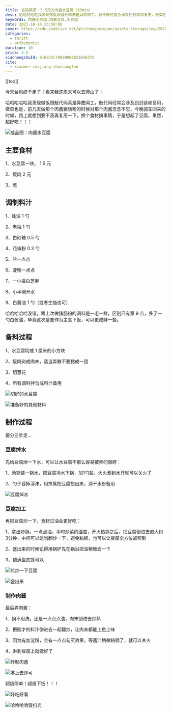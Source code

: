 ```yaml
---
title: 省钱菜谱：3.5元的肉酱水豆腐（10min）
desc: 哈哈哈哈哈我发现做饭跟敲代码真是异曲同工，敲代码经常会涉及到封装和复用，做菜也是，前几天做那个肉酱猪肠粉的时候对那个肉酱念念不忘，今晚骑车回来的时候，路上就想到要不我再复用一下，换个食材搞事情，于是想起了豆腐，果然，超好吃！！！
keywords: 肉酱水豆腐,肉酱豆腐,水豆腐
date: 2021-10-14 23:59:00
cover: https://cdn.jsdelivr.net/gh/chengpeiquan/assets-storage/img/2022/02/20220204163435.jpg
categories:
  - thrift
  - orthodontic
duration: 10
price: 3.5
xiaohongshuId: 616853c7000000002103bd72
cite:
  - xianmei-roujiang-zhuchangfen
---
```


[[toc]]

今天台风终于走了！看来我这周末可以去爬山了！

哈哈哈哈哈我发现做饭跟敲代码真是异曲同工，敲代码经常会涉及到封装和复用，做菜也是，前几天做那个肉酱猪肠粉的时候对那个肉酱念念不忘，今晚骑车回来的时候，路上就想到要不我再复用一下，换个食材搞事情，于是想起了豆腐，果然，超好吃！！！

![成品图：肉酱水豆腐](https://cdn.jsdelivr.net/gh/chengpeiquan/assets-storage/img/2022/02/20220204163600.jpg)

## 主要食材

1、水豆腐一块， 1.5 元

2、瘦肉 2 元

3、葱

## 调制料汁

1、蚝油 1 勺

2、老抽 1 勺

3、白砂糖 0.5 勺

4、花椒粉 0.3 勺

5、盐一点点

6、淀粉一点点

7、一小撮白芝麻

8、小半碗开水

9、白酱油 1 勺（或者生抽也可）

哈哈哈哈哈没错，跟上次做猪肠粉的调料是一毛一样，区别只有第 9 点，多了一勺白酱油，毕竟这次是要作为主食下饭，可以更咸鲜一些。

## 备料过程

1、水豆腐切成 1 厘米的小方块

2、瘦肉剁成肉末，适当弄散不要黏成一团

3、切葱花

4、所有调料拌匀成料汁备用

![切好的水豆腐](https://cdn.jsdelivr.net/gh/chengpeiquan/assets-storage/img/2022/02/20220204163554.jpg)

![准备好的其他材料](https://cdn.jsdelivr.net/gh/chengpeiquan/assets-storage/img/2022/02/20220204163556.jpg)

## 制作过程

要分三步走…

### 豆腐焯水

先给豆腐焯一下水，可以让水豆腐不那么容易被弄的很碎：

1、汤锅装一锅水，把豆腐冷水下锅，加1勺盐，大火煮到水开就可以关火了

2、勺子舀掉浮沫，用笊篱把豆腐捞出来，滴干水份备用

![豆腐焯水](https://cdn.jsdelivr.net/gh/chengpeiquan/assets-storage/img/2022/02/20220204163555.jpg)

### 豆腐加工

再把豆腐炒一下，食材过油会更好吃：

1、拿出炒锅，一点点油，平时炒菜的温度，开火热锅之后，把豆腐倒进去煎大约3分钟，中间可以适当翻炒一下，避免粘锅，也可以让豆腐全方位被煎到

2、盛出来的时候记得用锅铲先在锅沿把油稍微滤一下

3、铺满盘底就可以

![煎炒一下豆腐](https://cdn.jsdelivr.net/gh/chengpeiquan/assets-storage/img/2022/02/20220204163557.jpg)

![盛出来](https://cdn.jsdelivr.net/gh/chengpeiquan/assets-storage/img/2022/02/20220204163558.jpg)

### 制作肉酱

最后弄肉酱：

1、锅不用洗，还是一点点点油，肉末倒进去炒熟

2、把刚才的料汁倒进去一起翻炒，让肉末都能上色上味

3、因为有加淀粉，会有一点点勾芡效果，等酱汁稍微粘稠了，就可以关火

4、淋到豆腐上就做好了

![炒制肉酱](https://cdn.jsdelivr.net/gh/chengpeiquan/assets-storage/img/2022/02/20220204163559.jpg)

![淋上去即可](https://cdn.jsdelivr.net/gh/chengpeiquan/assets-storage/img/2022/02/20220204163600.jpg)

超级简单！超级下饭！！！

![好吃好看](https://cdn.jsdelivr.net/gh/chengpeiquan/assets-storage/img/2022/02/20220204163601.jpg)

![哈哈哈哈饭扫光](https://cdn.jsdelivr.net/gh/chengpeiquan/assets-storage/img/2022/02/20220204163602.jpg)
